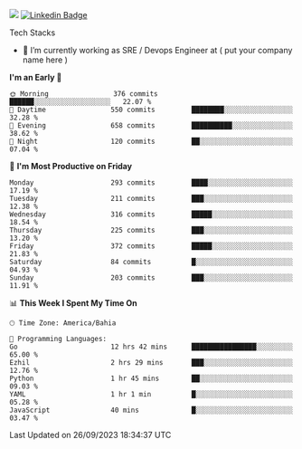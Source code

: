 ![](https://komarev.com/ghpvc/?username=miltlima&color=blue) [![Linkedin Badge](https://img.shields.io/badge/-LinkedIn-blue?style=flat-square&logo=Linkedin&logoColor=white&link=https://www.linkedin.com/in/miltonlimaj/)](https://www.linkedin.com/in/miltonlimaj/) 


Tech Stacks
                 

- 🔭 I’m currently working as SRE / Devops Engineer at ( put your company name here )


<!--START_SECTION:waka-->
**I'm an Early 🐤** 

```text
🌞 Morning                376 commits         ██████░░░░░░░░░░░░░░░░░░░   22.07 % 
🌆 Daytime                550 commits         ████████░░░░░░░░░░░░░░░░░   32.28 % 
🌃 Evening                658 commits         ██████████░░░░░░░░░░░░░░░   38.62 % 
🌙 Night                  120 commits         ██░░░░░░░░░░░░░░░░░░░░░░░   07.04 % 
```
📅 **I'm Most Productive on Friday** 

```text
Monday                   293 commits         ████░░░░░░░░░░░░░░░░░░░░░   17.19 % 
Tuesday                  211 commits         ███░░░░░░░░░░░░░░░░░░░░░░   12.38 % 
Wednesday                316 commits         █████░░░░░░░░░░░░░░░░░░░░   18.54 % 
Thursday                 225 commits         ███░░░░░░░░░░░░░░░░░░░░░░   13.20 % 
Friday                   372 commits         █████░░░░░░░░░░░░░░░░░░░░   21.83 % 
Saturday                 84 commits          █░░░░░░░░░░░░░░░░░░░░░░░░   04.93 % 
Sunday                   203 commits         ███░░░░░░░░░░░░░░░░░░░░░░   11.91 % 
```


📊 **This Week I Spent My Time On** 

```text
🕑︎ Time Zone: America/Bahia

💬 Programming Languages: 
Go                       12 hrs 42 mins      ████████████████░░░░░░░░░   65.00 % 
Ezhil                    2 hrs 29 mins       ███░░░░░░░░░░░░░░░░░░░░░░   12.76 % 
Python                   1 hr 45 mins        ██░░░░░░░░░░░░░░░░░░░░░░░   09.03 % 
YAML                     1 hr 1 min          █░░░░░░░░░░░░░░░░░░░░░░░░   05.28 % 
JavaScript               40 mins             █░░░░░░░░░░░░░░░░░░░░░░░░   03.47 % 
```


 Last Updated on 26/09/2023 18:34:37 UTC
<!--END_SECTION:waka-->
